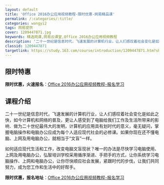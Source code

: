 ```yaml
---
layout: default
title: 'Office 2016办公应用视频教程-限时优惠-网易精品课'
permalink: /:categories/:title/
categories: wangyi2
tags: 网易提供
cover: 1209447871.jpg
keywords: 精选网课,网易云课堂,Office 2016办公应用视频教程
description: '二十一世纪是信息时代，飞速发展的计算机行业，让人们感叹着社会变化是如此之快，如今计算机和网络的普及，更让人感受到了电脑给'
classid: 1209447871
targetlink: https://study.163.com/course/introduction/1209447871.htm?share=1&shareId=1025206652&utm_campaign=share&utm_medium=iphoneShare&utm_source=&utm_u=1025206652
---
```


## 限时特惠

**限时优惠，火速报名**：[Office 2016办公应用视频教程-报名学习](https://study.163.com/course/introduction/1209447871.htm?share=1&shareId=1025206652&utm_campaign=share&utm_medium=iphoneShare&utm_source=&utm_u=1025206652)

## 课程介绍

二十一世纪是信息时代，飞速发展的计算机行业，让人们感叹着社会变化是如此之快，如今计算机和网络的普及，更让人感受到了电脑给我们工作及生活所带来的影响．做为二十世纪最伟大的发明，计算机的应用具有划时代的意义，毫无疑问，掌握电脑操作和电脑办公应成为每个人适应现代社会的必修课。如果你现在还不懂电脑、上网及用电脑办公，就相当于“文盲”一样。

如何适应现代生活和工作，改变电脑文盲现状？唯一的办法是尽快学习电脑使用、上网及用电脑办公，弘智培训学校采用循序渐进、手把手的方式，让你系统学习电脑操作、上网和电脑办公，让你尽快顺应社会发展，紧跟时代的步伐，让我们共同努力，成为您工作和生活中的好帮手。

**限时优惠，报名地址**：[Office 2016办公应用视频教程-报名学习](https://study.163.com/course/introduction/1209447871.htm?share=1&shareId=1025206652&utm_campaign=share&utm_medium=iphoneShare&utm_source=&utm_u=1025206652)

